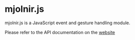 # mjolnir.js

mjolnir.js is a JavaScript event and gesture handling module.

Please refer to the API documentation on the [website](https://visgl.github.io/mjolnir.js)
